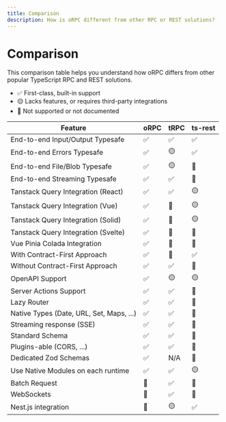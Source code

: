 ```yaml
---
title: Comparison
description: How is oRPC different from other RPC or REST solutions?
---
```


# Comparison

This comparison table helps you understand how oRPC differs from other popular TypeScript RPC and REST solutions.

- ✅ First-class, built-in support
- 🟡 Lacks features, or requires third-party integrations
- 🛑 Not supported or not documented

| Feature                                  | oRPC | tRPC | ts-rest |
| ---------------------------------------- | ---- | ---- | ------- |
| End-to-end Input/Output Typesafe         | ✅   | ✅   | ✅      |
| End-to-end Errors Typesafe               | ✅   | 🟡   | ✅      |
| End-to-end File/Blob Typesafe            | ✅   | 🟡   | 🛑      |
| End-to-end Streaming Typesafe            | ✅   | ✅   | 🛑      |
| Tanstack Query Integration (React)       | ✅   | ✅   | 🟡      |
| Tanstack Query Integration (Vue)         | ✅   | 🛑   | 🟡      |
| Tanstack Query Integration (Solid)       | ✅   | 🛑   | 🟡      |
| Tanstack Query Integration (Svelte)      | ✅   | 🛑   | 🛑      |
| Vue Pinia Colada Integration             | ✅   | 🛑   | 🛑      |
| With Contract-First Approach             | ✅   | 🛑   | ✅      |
| Without Contract-First Approach          | ✅   | ✅   | 🛑      |
| OpenAPI Support                          | ✅   | 🟡   | 🟡      |
| Server Actions Support                   | ✅   | ✅   | 🛑      |
| Lazy Router                              | ✅   | ✅   | 🛑      |
| Native Types (Date, URL, Set, Maps, ...) | ✅   | ✅   | 🛑      |
| Streaming response (SSE)                 | ✅   | ✅   | 🛑      |
| Standard Schema                          | ✅   | ✅   | 🛑      |
| Plugins-able (CORS, ...)                 | ✅   | ✅   | 🛑      |
| Dedicated Zod Schemas                    | ✅   | N/A  | 🛑      |
| Use Native Modules on each runtime       | ✅   | ✅   | 🟡      |
| Batch Request                            | 🛑   | ✅   | 🛑      |
| WebSockets                               | 🛑   | ✅   | 🛑      |
| Nest.js integration                      | 🛑   | 🟡   | ✅      |
